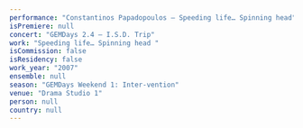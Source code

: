```yaml
---
performance: "Constantinos Papadopoulos – Speeding life… Spinning head"
isPremiere: null
concert: "GEMDays 2.4 – I.S.D. Trip"
work: "Speeding life… Spinning head "
isCommission: false
isResidency: false
work_year: "2007"
ensemble: null
season: "GEMDays Weekend 1: Inter-vention"
venue: "Drama Studio 1"
person: null
country: null
---
```


